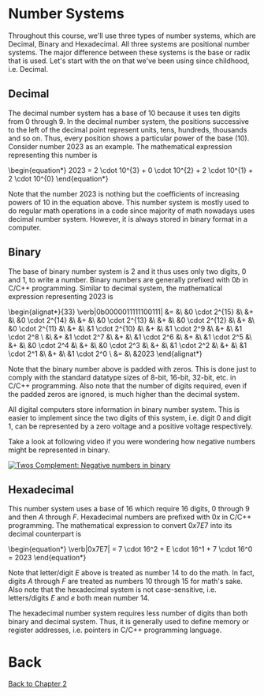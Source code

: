 # Number Systems
Throughout this course, we'll use three types of number systems, which are Decimal, Binary and Hexadecimal. All three systems are positional number systems. The major difference between these systems is the base or radix that is used. Let's start with the on that we've been using since childhood, i.e. Decimal.

## Decimal
The decimal number system has a base of 10 because it uses ten digits from 0 through 9. In the decimal number system, the positions successive to the left of the decimal point represent units, tens, hundreds, thousands and so on. Thus, every position shows a particular power of the base $(10)$. Consider number $2023$ as an example. The mathematical expression representing this number is 

\begin{equation*}
2023 = 2 \cdot 10^{3} + 0 \cdot 10^{2} + 2 \cdot 10^{1} + 2 \cdot 10^{0}
\end{equation*}

Note that the number $2023$ is nothing but the coefficients of increasing powers of $10$ in the equation above.
This number system is mostly used to do regular math operations in a code since majority of math nowadays uses decimal number system. However, it is always stored in binary format in a computer.

## Binary
The base of binary number system is 2 and it thus uses only two digits, 0 and 1, to write a number. Binary numbers are generally prefixed with $0b$ in C/C++ programming. Similar to decimal system, the mathematical expression representing $2023$ is

\begin{alignat*}{33}
\verb|0b0000011111100111| &= &\ &0 \cdot 2^{15} &\ &+ &\ &0 \cdot 2^{14} &\ &+ &\ &0 \cdot 2^{13} &\ &+ &\ &0 \cdot 2^{12} &\ &+ &\ &0 \cdot 2^{11} &\ &+ &\ &1 \cdot 2^{10} &\ &+ &\ &1 \cdot 2^9 &\ &+ &\ &1 \cdot 2^8 \\
                          &\ &+ &1 \cdot 2^7 &\ &+ &\ &1 \cdot 2^6 &\ &+ &\ &1 \cdot 2^5 &\ &+ &\ &0 \cdot 2^4 &\ &+ &\ &0 \cdot 2^3 &\ &+ &\ &1 \cdot 2^2 &\ &+ &\ &1 \cdot 2^1 &\ &+ &\ &1 \cdot 2^0 \\
                          &= &\ &2023
\end{alignat*}

Note that the binary number above is padded with zeros. This is done just to comply with the standard datatype sizes of 8-bit, 16-bit, 32-bit, etc. in C/C++ programming. Also note that the number of digits required, even if the padded zeros are ignored, is much higher than the decimal system.

All digital computers store information in binary number system. This is easier to implement since the two digits of this system, i.e. digit $0$ and digit $1$, can be represented by a zero voltage and a positive voltage respectively.

Take a look at following video if you were wondering how negative numbers might be represented in binary.

[![Twos Complement: Negative numbers in binary](https://img.youtube.com/vi/4qH4unVtJkE/0.jpg)](https://www.youtube.com/embed/4qH4unVtJkE)

## Hexadecimal
This number system uses a base of $16$ which require $16$ digits, $0$ through $9$ and then $A$ through $F$. Hexadecimal numbers are prefixed with $0x$ in C/C++ programming. The mathematical expression to convert $0x7E7$ into its decimal counterpart is

\begin{equation*}
\verb|0x7E7| = 7 \cdot 16^2 + E \cdot 16^1 + 7 \cdot 16^0 = 2023
\end{equation*}

Note that letter/digit $E$ above is treated as number $14$ to do the math. In fact, digits $A$ through $F$ are treated as numbers $10$ through $15$ for math's sake. Also note that the hexadecimal system is not case-sensitive, i.e. letters/digits $E$ and $e$ both mean number $14$.

The hexadecimal number system requires less number of digits than both binary and decimal system. Thus, it is generally used to define memory or register addresses, i.e. pointers in C/C++ programming language.

# Back

[Back to Chapter 2](../preliminaries.md)
